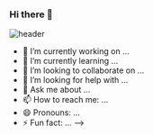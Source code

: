 ### Hi there 👋

![header](https://capsule-render.vercel.app/api?type=waving&color=timeGradient&height=300&section=header&text=Good&nbsp;to&nbsp;see&nbsp;you%20&fontSize=85&fontColor=)

- 🔭 I’m currently working on ...
- 🌱 I’m currently learning ...
- 👯 I’m looking to collaborate on ...
- 🤔 I’m looking for help with ...
- 💬 Ask me about ...
- 📫 How to reach me: ...
- 😄 Pronouns: ...
- ⚡ Fun fact: ...
-->
